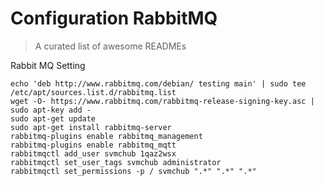 
# Configuration RabbitMQ 
> A curated list of awesome READMEs

Rabbit MQ Setting

```
echo 'deb http://www.rabbitmq.com/debian/ testing main' | sudo tee /etc/apt/sources.list.d/rabbitmq.list
wget -O- https://www.rabbitmq.com/rabbitmq-release-signing-key.asc | sudo apt-key add -
sudo apt-get update
sudo apt-get install rabbitmq-server
rabbitmq-plugins enable rabbitmq_management
rabbitmq-plugins enable rabbitmq_mqtt
rabbitmqctl add_user svmchub 1qaz2wsx
rabbitmqctl set_user_tags svmchub administrator
rabbitmqctl set_permissions -p / svmchub ".*" ".*" ".*"
```
